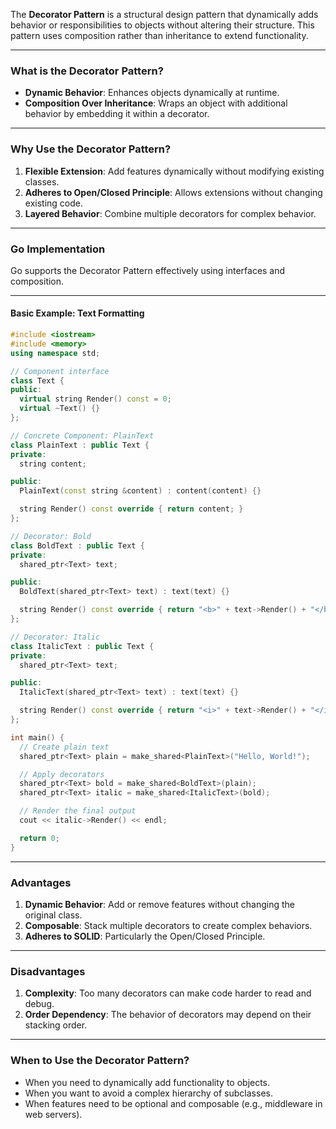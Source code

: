 The **Decorator Pattern** is a structural design pattern that dynamically adds behavior or responsibilities to objects without altering their structure. This pattern uses composition rather than inheritance to extend functionality.

---

### **What is the Decorator Pattern?**

- **Dynamic Behavior**: Enhances objects dynamically at runtime.
- **Composition Over Inheritance**: Wraps an object with additional behavior by embedding it within a decorator.

---

### **Why Use the Decorator Pattern?**

1. **Flexible Extension**: Add features dynamically without modifying existing classes.
2. **Adheres to Open/Closed Principle**: Allows extensions without changing existing code.
3. **Layered Behavior**: Combine multiple decorators for complex behavior.

---

### **Go Implementation**

Go supports the Decorator Pattern effectively using interfaces and composition.

---

#### **Basic Example: Text Formatting**

```c++
#include <iostream>
#include <memory>
using namespace std;

// Component interface
class Text {
public:
  virtual string Render() const = 0;
  virtual ~Text() {}
};

// Concrete Component: PlainText
class PlainText : public Text {
private:
  string content;

public:
  PlainText(const string &content) : content(content) {}

  string Render() const override { return content; }
};

// Decorator: Bold
class BoldText : public Text {
private:
  shared_ptr<Text> text;

public:
  BoldText(shared_ptr<Text> text) : text(text) {}

  string Render() const override { return "<b>" + text->Render() + "</b>"; }
};

// Decorator: Italic
class ItalicText : public Text {
private:
  shared_ptr<Text> text;

public:
  ItalicText(shared_ptr<Text> text) : text(text) {}

  string Render() const override { return "<i>" + text->Render() + "</i>"; }
};

int main() {
  // Create plain text
  shared_ptr<Text> plain = make_shared<PlainText>("Hello, World!");

  // Apply decorators
  shared_ptr<Text> bold = make_shared<BoldText>(plain);
  shared_ptr<Text> italic = make_shared<ItalicText>(bold);

  // Render the final output
  cout << italic->Render() << endl;

  return 0;
}
```

---

### **Advantages**

1. **Dynamic Behavior**: Add or remove features without changing the original class.
2. **Composable**: Stack multiple decorators to create complex behaviors.
3. **Adheres to SOLID**: Particularly the Open/Closed Principle.

---

### **Disadvantages**

1. **Complexity**: Too many decorators can make code harder to read and debug.
2. **Order Dependency**: The behavior of decorators may depend on their stacking order.

---

### **When to Use the Decorator Pattern?**

- When you need to dynamically add functionality to objects.
- When you want to avoid a complex hierarchy of subclasses.
- When features need to be optional and composable (e.g., middleware in web servers).
